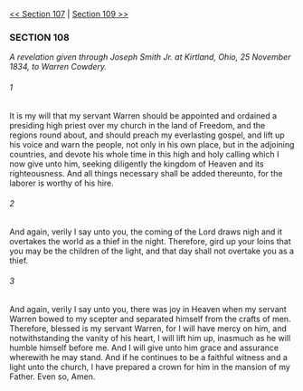 [<< Section 107](Section%20107.md)  |  [Section 109 >>](Section%20109.md)

### SECTION 108

*A revelation given through Joseph Smith Jr. at Kirtland, Ohio, 25 November 1834, to Warren Cowdery.*

###### 1
It is my will that my servant Warren should be appointed and ordained a presiding high priest over my church in the land of Freedom, and the regions round about, and should preach my everlasting gospel, and lift up his voice and warn the people, not only in his own place, but in the adjoining countries, and devote his whole time in this high and holy calling which I now give unto him, seeking diligently the kingdom of Heaven and its righteousness. And all things necessary shall be added thereunto, for the laborer is worthy of his hire.

###### 2
And again, verily I say unto you, the coming of the Lord draws nigh and it overtakes the world as a thief in the night. Therefore, gird up your loins that you may be the children of the light, and that day shall not overtake you as a thief.

###### 3
And again, verily I say unto you, there was joy in Heaven when my servant Warren bowed to my scepter and separated himself from the crafts of men. Therefore, blessed is my servant Warren, for I will have mercy on him, and notwithstanding the vanity of his heart, I will lift him up, inasmuch as he will humble himself before me. And I will give unto him grace and assurance wherewith he may stand. And if he continues to be a faithful witness and a light unto the church, I have prepared a crown for him in the mansion of my Father. Even so, Amen.